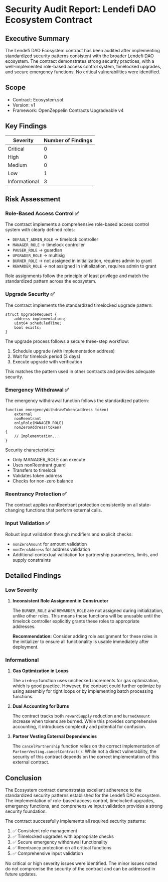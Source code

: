 # Security Audit Report: Lendefi DAO Ecosystem Contract

## Executive Summary

The Lendefi DAO Ecosystem contract has been audited after implementing standardized security patterns consistent with the broader Lendefi DAO ecosystem. The contract demonstrates strong security practices, with a well-implemented role-based access control system, timelocked upgrades, and secure emergency functions. No critical vulnerabilities were identified.

## Scope

- Contract: Ecosystem.sol
- Version: v1
- Framework: OpenZeppelin Contracts Upgradeable v4

## Key Findings

| Severity | Number of Findings |
|----------|-------------------|
| Critical | 0                 |
| High     | 0                 |
| Medium   | 0                 |
| Low      | 1                 |
| Informational | 3           |

## Risk Assessment

### Role-Based Access Control ✅
The contract implements a comprehensive role-based access control system with clearly defined roles:

- `DEFAULT_ADMIN_ROLE` → timelock controller
- `MANAGER_ROLE` → timelock controller
- `PAUSER_ROLE` → guardian
- `UPGRADER_ROLE` → multisig
- `BURNER_ROLE` → not assigned in initialization, requires admin to grant
- `REWARDER_ROLE` → not assigned in initialization, requires admin to grant

Role assignments follow the principle of least privilege and match the standardized pattern across the ecosystem.

### Upgrade Security ✅
The contract implements the standardized timelocked upgrade pattern:

```solidity
struct UpgradeRequest {
    address implementation;
    uint64 scheduledTime;
    bool exists;
}
```

The upgrade process follows a secure three-step workflow:
1. Schedule upgrade (with implementation address)
2. Wait for timelock period (3 days)
3. Execute upgrade with verification

This matches the pattern used in other contracts and provides adequate security.

### Emergency Withdrawal ✅
The emergency withdrawal function follows the standardized pattern:

```solidity
function emergencyWithdrawToken(address token) 
    external 
    nonReentrant 
    onlyRole(MANAGER_ROLE) 
    nonZeroAddress(token)
{
    // Implementation...
}
```

Security characteristics:
- Only MANAGER_ROLE can execute
- Uses nonReentrant guard
- Transfers to timelock
- Validates token address
- Checks for non-zero balance

### Reentrancy Protection ✅
The contract applies nonReentrant protection consistently on all state-changing functions that perform external calls.

### Input Validation ✅
Robust input validation through modifiers and explicit checks:
- `nonZeroAmount` for amount validation
- `nonZeroAddress` for address validation
- Additional contextual validation for partnership parameters, limits, and supply constraints

## Detailed Findings

### Low Severity

1. **Inconsistent Role Assignment in Constructor**
   
   The `BURNER_ROLE` and `REWARDER_ROLE` are not assigned during initialization, unlike other roles. This means these functions will be unusable until the timelock controller explicitly grants these roles to appropriate addresses.
   
   **Recommendation:** Consider adding role assignment for these roles in the initializer to ensure all functionality is usable immediately after deployment.

### Informational

1. **Gas Optimization in Loops**
   
   The `airdrop` function uses unchecked increments for gas optimization, which is good practice. However, the contract could further optimize by using assembly for tight loops or by implementing batch processing functions.

2. **Dual Accounting for Burns**
   
   The contract tracks both `rewardSupply` reduction and `burnedAmount` increase when tokens are burned. While this provides comprehensive accounting, it introduces complexity and potential for confusion.

3. **Partner Vesting External Dependencies**
   
   The `cancelPartnership` function relies on the correct implementation of `PartnerVesting.cancelContract()`. While not a direct vulnerability, the security of this contract depends on the correct implementation of this external contract.

## Conclusion

The Ecosystem contract demonstrates excellent adherence to the standardized security patterns established for the Lendefi DAO ecosystem. The implementation of role-based access control, timelocked upgrades, emergency functions, and comprehensive input validation provides a strong security foundation.

The contract successfully implements all required security patterns:
1. ✅ Consistent role management
2. ✅ Timelocked upgrades with appropriate checks
3. ✅ Secure emergency withdrawal functionality
4. ✅ Reentrancy protection on all critical functions
5. ✅ Comprehensive input validation

No critical or high severity issues were identified. The minor issues noted do not compromise the security of the contract and can be addressed in future updates.